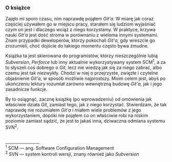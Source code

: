 ### O książce

Zajęło mi sporo czasu, nim naprawdę pojąłem *Git'a*. W miarę jak coraz częściej używałem go w miejscu pracy, starałem się ludziom wyjaśniać czym on jest i dlaczego wciąż z niego korzystamy. W praktyce, krzywa nauki *Git'a* jest dość stroma w porównaniu z wieloma innymi systemami. Znam przypadki deweloperów, którzy pokochali *Git'a*, gdy wreszcie go zrozumieli, choć dojście do takiego momentu często bywa żmudne.

Książka ta jest skierowana do programistów, którzy nieszczególnie lubią *Subversion*, *Perforce* lub inny aktualnie wykorzystywany system SCM<sup>1</sup>, a za to słyszeli coś dobrego o *Git*, lecz nie wiedzą jak się za niego zabrać, albo czemu jest tak niezwykły. Chodzi w niej o przejrzyste, zwięzłe i czytelne objaśnienie *Git'a*, w sposób możliwie najprostszy. Moim celem jest, abyś po ukończeniu lektury rozumiał zarówno wewnętrzną budowę *Git'a*, jak i jego zasadnicze funkcje.

By to osiągnąć, zacznę książkę (po wprowadzeniu) od omówienia jak właściwie działa *Git*, zamiast tego, jak z niego korzystać. 
Stwierdzam, że tak naprawdę nie rozumiałem *Git'a* i miałem wiele problemów z jego wykorzystaniem, dopóki nie pojąłem co on właściwie robi na niskim poziomie zamiast sądzić, że jest to jakaś inna, dziwaczna odmiana systemu SVN<sup>2</sup>.


<br><sup>____________________</sup>
<br><sup>1</sup> SCM — ang. Software Configuration Management
<br><sup>2</sup> SVN — system kontroli wersji, znany również jako *Subversion*
